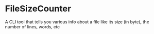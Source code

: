# FileSizeCounter
A CLI tool that tells you various info about a file like its size (in byte), the number of lines, words, etc
